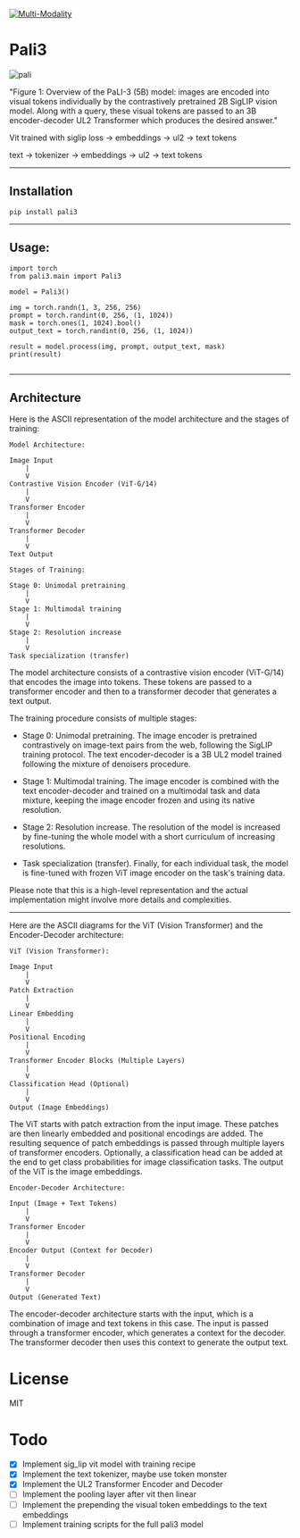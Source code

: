 [![Multi-Modality](agorabanner.png)](https://discord.gg/qUtxnK2NMf)

# Pali3
![pali](pali.png)

"Figure 1: Overview of the PaLI-3 (5B) model: images are encoded into visual tokens individually
by the contrastively pretrained 2B SigLIP vision model. Along with a query, these visual tokens
are passed to an 3B encoder-decoder UL2 Transformer which produces the desired answer."


Vit trained with siglip loss -> embeddings -> ul2 -> text tokens

text -> tokenizer -> embeddings -> ul2 -> text tokens


--------

## Installation

`pip install pali3`

-------

## Usage:

```
import torch
from pali3.main import Pali3

model = Pali3()

img = torch.randn(1, 3, 256, 256)
prompt = torch.randint(0, 256, (1, 1024))
mask = torch.ones(1, 1024).bool()
output_text = torch.randint(0, 256, (1, 1024))

result = model.process(img, prompt, output_text, mask)
print(result)


```

-------

## Architecture

Here is the ASCII representation of the model architecture and the stages of training:

```
Model Architecture:

Image Input
    |
    V
Contrastive Vision Encoder (ViT-G/14)
    |
    V
Transformer Encoder
    |
    V
Transformer Decoder
    |
    V
Text Output

Stages of Training:

Stage 0: Unimodal pretraining
    |
    V
Stage 1: Multimodal training
    |
    V
Stage 2: Resolution increase
    |
    V
Task specialization (transfer)

```

The model architecture consists of a contrastive vision encoder (ViT-G/14) that encodes the image into tokens. These tokens are passed to a transformer encoder and then to a transformer decoder that generates a text output.

The training procedure consists of multiple stages:

-   Stage 0: Unimodal pretraining. The image encoder is pretrained contrastively on image-text pairs from the web, following the SigLIP training protocol. The text encoder-decoder is a 3B UL2 model trained following the mixture of denoisers procedure.

-   Stage 1: Multimodal training. The image encoder is combined with the text encoder-decoder and trained on a multimodal task and data mixture, keeping the image encoder frozen and using its native resolution.

-   Stage 2: Resolution increase. The resolution of the model is increased by fine-tuning the whole model with a short curriculum of increasing resolutions.

-   Task specialization (transfer). Finally, for each individual task, the model is fine-tuned with frozen ViT image encoder on the task's training data.

Please note that this is a high-level representation and the actual implementation might involve more details and complexities.



------

Here are the ASCII diagrams for the ViT (Vision Transformer) and the Encoder-Decoder architecture:

```
ViT (Vision Transformer):

Image Input
    |
    V
Patch Extraction
    |
    V
Linear Embedding
    |
    V
Positional Encoding
    |
    V
Transformer Encoder Blocks (Multiple Layers)
    |
    V
Classification Head (Optional)
    |
    V
Output (Image Embeddings)

```

The ViT starts with patch extraction from the input image. These patches are then linearly embedded and positional encodings are added. The resulting sequence of patch embeddings is passed through multiple layers of transformer encoders. Optionally, a classification head can be added at the end to get class probabilities for image classification tasks. The output of the ViT is the image embeddings.

```
Encoder-Decoder Architecture:

Input (Image + Text Tokens)
    |
    V
Transformer Encoder
    |
    V
Encoder Output (Context for Decoder)
    |
    V
Transformer Decoder
    |
    V
Output (Generated Text)

```

The encoder-decoder architecture starts with the input, which is a combination of image and text tokens in this case. The input is passed through a transformer encoder, which generates a context for the decoder. The transformer decoder then uses this context to generate the output text.


# License
MIT

# Todo

- [x] Implement sig_lip vit model with training recipe
- [x] Implement the text tokenizer, maybe use token monster 
- [x] Implement the UL2 Transformer Encoder and Decoder
- [ ] Implement the pooling layer after vit then linear
- [ ] Implement the prepending the visual token embeddings to the text embeddings
- [ ] Implement training scripts for the full pali3 model
